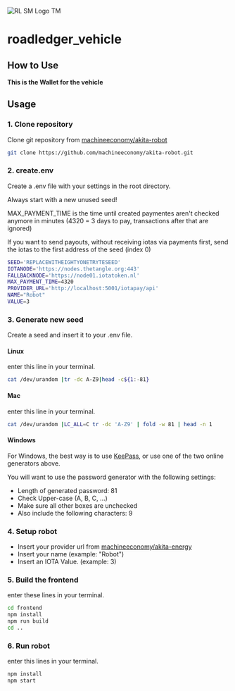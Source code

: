 ![RL SM Logo TM](https://user-images.githubusercontent.com/18197505/212444686-47e8ea77-0bc5-4a79-9340-ab14540d5481.png)

# roadledger_vehicle

## How to Use

**This is the Wallet for the vehicle**

## Usage

### 1. Clone repository

Clone git repository from [machineeconomy/akita-robot](https://github.com/machineeconomy/akita-robot)
```bash
git clone https://github.com/machineeconomy/akita-robot.git
```

### 2. create.env

Create a .env file with your settings in the root directory.

Always start with a new unused seed!

MAX_PAYMENT_TIME is the time until created paymentes aren't checked anymore in minutes (4320 = 3 days to pay, transactions after that are ignored)

If you want to send payouts, without receiving iotas via payments first, send the iotas to the first address of the seed (index 0)

```bash
SEED='REPLACEWITHEIGHTYONETRYTESEED'
IOTANODE='https://nodes.thetangle.org:443'
FALLBACKNODE='https://node01.iotatoken.nl'
MAX_PAYMENT_TIME=4320
PROVIDER_URL='http://localhost:5001/iotapay/api'
NAME="Robot"
VALUE=3
```

### 3. Generate new seed

Create a seed and insert it to your .env file.

#### Linux
 enter this line in your terminal.
```bash
cat /dev/urandom |tr -dc A-Z9|head -c${1:-81}
```

#### Mac
 enter this line in your terminal.
```bash
cat /dev/urandom |LC_ALL=C tr -dc 'A-Z9' | fold -w 81 | head -n 1
```

#### Windows
For Windows, the best way is to use [KeePass](https://keepass.info/), or use one of the two online generators above.

You will want to use the password generator with the following settings:

- Length of generated password: 81
- Check Upper-case (A, B, C, ...)
- Make sure all other boxes are unchecked
- Also include the following characters: 9

### 4. Setup robot

- Insert your provider url from [machineeconomy/akita-energy](https://github.com/machineeconomy/akita-energy)
- Insert your name (example: "Robot")
- Insert an IOTA Value. (example: 3) 

### 5. Build the frontend

enter these lines in your terminal.
```bash
cd frontend
npm install
npm run build
cd ..
```

### 6. Run robot

enter this lines in your terminal.
```bash
npm install
npm start
```
